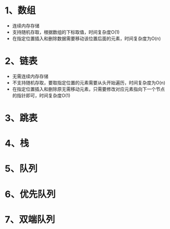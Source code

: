 # 1、数组
* 连续内存存储
* 支持随机存取，根据数组的下标取值，时间复杂度O(1)
* 在指定位置插入和删除数据需要移动该位置后面的元素，时间复杂度为O(n)
# 2、链表
* 无需连续内存存储
* 不支持随机存取，要取指定位置的元素需要从头开始遍历，时间复杂度为O(n)
* 在指定位置插入和删除原无需移动元素，只需要修改对应元素指向下一个节点的指针即可，时间复杂度O(1)
# 3、跳表

# 4、栈
# 5、队列
# 6、优先队列
# 7、双端队列
